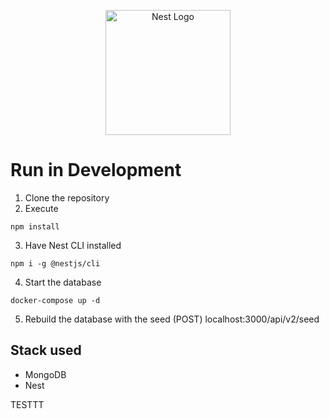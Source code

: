 <p align="center">
  <a href="http://nestjs.com/" target="blank"><img src="https://nestjs.com/img/logo-small.svg" width="200" alt="Nest Logo" /></a>
</p>

# Run in Development

1. Clone the repository
2. Execute
```
npm install
```
3. Have Nest CLI installed
```
npm i -g @nestjs/cli
```

4. Start the database
```
docker-compose up -d
```

5. Rebuild the database with the seed
(POST) localhost:3000/api/v2/seed 


## Stack used
* MongoDB
* Nest


TESTTT


